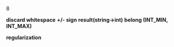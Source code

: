 8

**discard whitespace**
**+/- sign**
**result(string->int)**
**belong (INT_MIN, INT_MAX)**

**regularization**